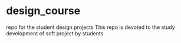 design_course
=============

repo for the student design projects 
This repo is devoted to the study development of soft project by students
